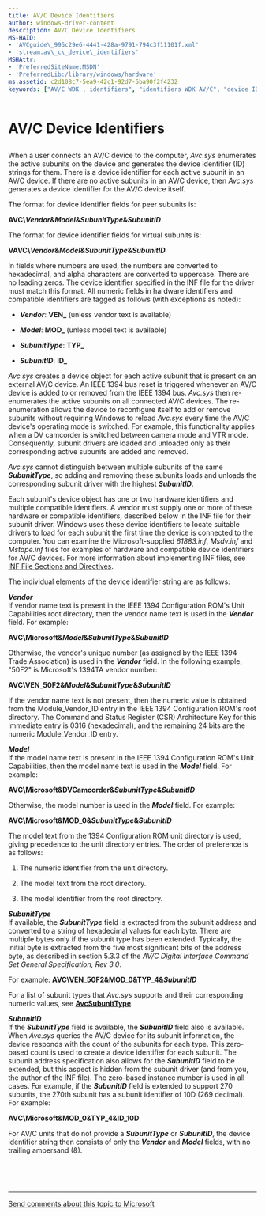 ```yaml
---
title: AV/C Device Identifiers
author: windows-driver-content
description: AV/C Device Identifiers
MS-HAID:
- 'AVCguide\_995c29e6-4441-428a-9791-794c3f11101f.xml'
- 'stream.av\_c\_device\_identifiers'
MSHAttr:
- 'PreferredSiteName:MSDN'
- 'PreferredLib:/library/windows/hardware'
ms.assetid: c2d108c7-5ea9-42c1-92d7-5ba90f2f4232
keywords: ["AV/C WDK , identifiers", "identifiers WDK AV/C", "device IDs WDK AV/C", "Avc.sys function driver WDK , identifiers"]
---
```


# AV/C Device Identifiers


## <a href="" id="ddk-avc-sys-device-ids-ksg"></a>


When a user connects an AV/C device to the computer, *Avc.sys* enumerates the active subunits on the device and generates the device identifier (ID) strings for them. There is a device identifier for each active subunit in an AV/C device. If there are no active subunits in an AV/C device, then *Avc.sys* generates a device identifier for the AV/C device itself.

The format for device identifier fields for peer subunits is:

**AVC\\*Vendor*&*Model*&*SubunitType*&*SubunitID***

The format for device identifier fields for virtual subunits is:

**VAVC\\*Vendor*&*Model*&*SubunitType*&*SubunitID***

In fields where numbers are used, the numbers are converted to hexadecimal, and alpha characters are converted to uppercase. There are no leading zeros. The device identifier specified in the INF file for the driver must match this format. All numeric fields in hardware identifiers and compatible identifiers are tagged as follows (with exceptions as noted):

-   ***Vendor***: **VEN\_** (unless vendor text is available)

-   ***Model***: **MOD\_** (unless model text is available)

-   ***SubunitType***: **TYP\_**

-   ***SubunitID***: **ID\_**

*Avc.sys* creates a device object for each active subunit that is present on an external AV/C device. An IEEE 1394 bus reset is triggered whenever an AV/C device is added to or removed from the IEEE 1394 bus. *Avc.sys* then re-enumerates the active subunits on all connected AV/C devices. The re-enumeration allows the device to reconfigure itself to add or remove subunits without requiring Windows to reload *Avc.sys* every time the AV/C device's operating mode is switched. For example, this functionality applies when a DV camcorder is switched between camera mode and VTR mode. Consequently, subunit drivers are loaded and unloaded only as their corresponding active subunits are added and removed.

*Avc.sys* cannot distinguish between multiple subunits of the same ***SubunitType***, so adding and removing these subunits loads and unloads the corresponding subunit driver with the highest ***SubunitID***.

Each subunit's device object has one or two hardware identifiers and multiple compatible identifiers. A vendor must supply one or more of these hardware or compatible identifiers, described below in the INF file for their subunit driver. Windows uses these device identifiers to locate suitable drivers to load for each subunit the first time the device is connected to the computer. You can examine the Microsoft-supplied *61883.inf*, *Msdv.inf* and *Mstape.inf* files for examples of hardware and compatible device identifiers for AV/C devices. For more information about implementing INF files, see [INF File Sections and Directives](https://msdn.microsoft.com/library/windows/hardware/ff547433).

The individual elements of the device identifier string are as follows:

<a href="" id="vendor"></a>***Vendor***  
If vendor name text is present in the IEEE 1394 Configuration ROM's Unit Capabilities root directory, then the vendor name text is used in the ***Vendor*** field. For example:

**AVC\\Microsoft&*Model*&*SubunitType*&*SubunitID***

Otherwise, the vendor's unique number (as assigned by the IEEE 1394 Trade Association) is used in the ***Vendor*** field. In the following example, "50F2" is Microsoft's 1394TA vendor number:

**AVC\\VEN\_50F2&*Model*&*SubunitType*&*SubunitID***

If the vendor name text is not present, then the numeric value is obtained from the Module\_Vendor\_ID entry in the IEEE 1394 Configuration ROM's root directory. The Command and Status Register (CSR) Architecture Key for this immediate entry is 0316 (hexadecimal), and the remaining 24 bits are the numeric Module\_Vendor\_ID entry.

<a href="" id="model"></a>***Model***  
If the model name text is present in the IEEE 1394 Configuration ROM's Unit Capabilities, then the model name text is used in the ***Model*** field. For example:

**AVC\\Microsoft&DVCamcorder&*SubunitType*&*SubunitID***

Otherwise, the model number is used in the ***Model*** field. For example:

**AVC\\Microsoft&MOD\_0&*SubunitType*&*SubunitID***

The model text from the 1394 Configuration ROM unit directory is used, giving precedence to the unit directory entries. The order of preference is as follows:

1.  The numeric identifier from the unit directory.

2.  The model text from the root directory.

3.  The model identifier from the root directory.

<a href="" id="subunittype"></a>***SubunitType***  
If available, the ***SubunitType*** field is extracted from the subunit address and converted to a string of hexadecimal values for each byte. There are multiple bytes only if the subunit type has been extended. Typically, the initial byte is extracted from the five most significant bits of the address byte, as described in section 5.3.3 of the *AV/C Digital Interface Command Set General Specification, Rev 3.0*.

For example: **AVC\\VEN\_50F2&MOD\_0&TYP\_4&*SubunitID***

For a list of subunit types that *Avc.sys* supports and their corresponding numeric values, see [**AvcSubunitType**](https://msdn.microsoft.com/library/windows/hardware/ff554137).

<a href="" id="subunitid"></a>***SubunitID***  
If the ***SubunitType*** field is available, the ***SubunitID*** field also is available. When *Avc.sys* queries the AV/C device for its subunit information, the device responds with the count of the subunits for each type. This zero-based count is used to create a device identifier for each subunit. The subunit address specification also allows for the ***SubunitID*** field to be extended, but this aspect is hidden from the subunit driver (and from you, the author of the INF file). The zero-based instance number is used in all cases. For example, if the ***SubunitID*** field is extended to support 270 subunits, the 270th subunit has a subunit identifier of 10D (269 decimal). For example:

**AVC\\Microsoft&MOD\_0&TYP\_4&ID\_10D**

For AV/C units that do not provide a ***SubunitType*** or ***SubunitID***, the device identifier string then consists of only the ***Vendor*** and ***Model*** fields, with no trailing ampersand (&).

 

 


--------------------
[Send comments about this topic to Microsoft](mailto:wsddocfb@microsoft.com?subject=Documentation%20feedback%20%5Bstream\stream%5D:%20AV/C%20Device%20Identifiers%20%20RELEASE:%20%288/23/2016%29&body=%0A%0APRIVACY%20STATEMENT%0A%0AWe%20use%20your%20feedback%20to%20improve%20the%20documentation.%20We%20don't%20use%20your%20email%20address%20for%20any%20other%20purpose,%20and%20we'll%20remove%20your%20email%20address%20from%20our%20system%20after%20the%20issue%20that%20you're%20reporting%20is%20fixed.%20While%20we're%20working%20to%20fix%20this%20issue,%20we%20might%20send%20you%20an%20email%20message%20to%20ask%20for%20more%20info.%20Later,%20we%20might%20also%20send%20you%20an%20email%20message%20to%20let%20you%20know%20that%20we've%20addressed%20your%20feedback.%0A%0AFor%20more%20info%20about%20Microsoft's%20privacy%20policy,%20see%20http://privacy.microsoft.com/default.aspx. "Send comments about this topic to Microsoft")


